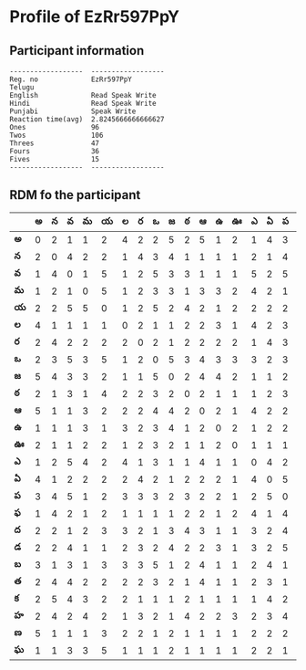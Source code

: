 



# Profile of EzRr597PpY

## Participant information



```
------------------  ------------------
Reg. no             EzRr597PpY
Telugu
English             Read Speak Write
Hindi               Read Speak Write
Punjabi             Speak Write
Reaction time(avg)  2.8245666666666627
Ones                96
Twos                106
Threes              47
Fours               36
Fives               15
------------------  ------------------
```  

## RDM fo the participant
  
  
|       |   అ |   న |   వ |   మ |   య |   ల |   ర |   ఒ |   జ |   ఠ |   ఆ |   ఉ |   ఊ |   ఎ |   ఏ |   ప |   ఫ |   ద |   డ |   బ |   త |   క |   హ |   ణ |   ఘ |
|-------|-----|-----|-----|-----|-----|-----|-----|-----|-----|-----|-----|-----|-----|-----|-----|-----|-----|-----|-----|-----|-----|-----|-----|-----|-----|
| **అ** |   0 |   2 |   1 |   1 |   2 |   4 |   2 |   2 |   5 |   2 |   5 |   1 |   2 |   1 |   4 |   3 |   1 |   2 |   2 |   3 |   2 |   2 |   2 |   5 |   1 |
| **న** |   2 |   0 |   4 |   2 |   2 |   1 |   4 |   3 |   4 |   1 |   1 |   1 |   1 |   2 |   1 |   4 |   4 |   2 |   2 |   1 |   4 |   5 |   4 |   1 |   1 |
| **వ** |   1 |   4 |   0 |   1 |   5 |   1 |   2 |   5 |   3 |   3 |   1 |   1 |   1 |   5 |   2 |   5 |   2 |   1 |   4 |   3 |   4 |   4 |   2 |   1 |   3 |
| **మ** |   1 |   2 |   1 |   0 |   5 |   1 |   2 |   3 |   3 |   1 |   3 |   3 |   2 |   4 |   2 |   1 |   1 |   2 |   1 |   1 |   2 |   3 |   4 |   1 |   3 |
| **య** |   2 |   2 |   5 |   5 |   0 |   1 |   2 |   5 |   2 |   4 |   2 |   1 |   2 |   2 |   2 |   2 |   2 |   3 |   1 |   3 |   2 |   2 |   2 |   3 |   5 |
| **ల** |   4 |   1 |   1 |   1 |   1 |   0 |   2 |   1 |   1 |   2 |   2 |   3 |   1 |   4 |   2 |   3 |   1 |   3 |   2 |   3 |   2 |   2 |   1 |   2 |   1 |
| **ర** |   2 |   4 |   2 |   2 |   2 |   2 |   0 |   2 |   1 |   2 |   2 |   2 |   2 |   1 |   4 |   3 |   1 |   2 |   3 |   3 |   2 |   1 |   3 |   2 |   1 |
| **ఒ** |   2 |   3 |   5 |   3 |   5 |   1 |   2 |   0 |   5 |   3 |   4 |   3 |   3 |   3 |   2 |   3 |   1 |   1 |   2 |   5 |   3 |   1 |   2 |   1 |   1 |
| **జ** |   5 |   4 |   3 |   3 |   2 |   1 |   1 |   5 |   0 |   2 |   4 |   4 |   2 |   1 |   1 |   2 |   1 |   3 |   4 |   1 |   2 |   1 |   1 |   2 |   2 |
| **ఠ** |   2 |   1 |   3 |   1 |   4 |   2 |   2 |   3 |   2 |   0 |   2 |   1 |   1 |   1 |   2 |   3 |   2 |   4 |   2 |   2 |   1 |   2 |   4 |   1 |   1 |
| **ఆ** |   5 |   1 |   1 |   3 |   2 |   2 |   2 |   4 |   4 |   2 |   0 |   2 |   1 |   4 |   2 |   2 |   2 |   3 |   2 |   4 |   4 |   1 |   2 |   1 |   1 |
| **ఉ** |   1 |   1 |   1 |   3 |   1 |   3 |   2 |   3 |   4 |   1 |   2 |   0 |   2 |   1 |   2 |   2 |   1 |   1 |   3 |   1 |   1 |   1 |   2 |   1 |   1 |
| **ఊ** |   2 |   1 |   1 |   2 |   2 |   1 |   2 |   3 |   2 |   1 |   1 |   2 |   0 |   1 |   1 |   1 |   2 |   1 |   1 |   1 |   1 |   1 |   3 |   1 |   1 |
| **ఎ** |   1 |   2 |   5 |   4 |   2 |   4 |   1 |   3 |   1 |   1 |   4 |   1 |   1 |   0 |   4 |   2 |   4 |   3 |   3 |   2 |   2 |   1 |   2 |   2 |   2 |
| **ఏ** |   4 |   1 |   2 |   2 |   2 |   2 |   4 |   2 |   1 |   2 |   2 |   2 |   1 |   4 |   0 |   5 |   1 |   2 |   2 |   4 |   3 |   4 |   3 |   2 |   2 |
| **ప** |   3 |   4 |   5 |   1 |   2 |   3 |   3 |   3 |   2 |   3 |   2 |   2 |   1 |   2 |   5 |   0 |   4 |   4 |   5 |   1 |   1 |   2 |   4 |   2 |   1 |
| **ఫ** |   1 |   4 |   2 |   1 |   2 |   1 |   1 |   1 |   1 |   2 |   2 |   1 |   2 |   4 |   1 |   4 |   0 |   2 |   1 |   1 |   2 |   3 |   3 |   1 |   4 |
| **ద** |   2 |   2 |   1 |   2 |   3 |   3 |   2 |   1 |   3 |   4 |   3 |   1 |   1 |   3 |   2 |   4 |   2 |   0 |   2 |   2 |   2 |   1 |   2 |   4 |   3 |
| **డ** |   2 |   2 |   4 |   1 |   1 |   2 |   3 |   2 |   4 |   2 |   2 |   3 |   1 |   3 |   2 |   5 |   1 |   2 |   0 |   1 |   2 |   2 |   3 |   2 |   3 |
| **బ** |   3 |   1 |   3 |   1 |   3 |   3 |   3 |   5 |   1 |   2 |   4 |   1 |   1 |   2 |   4 |   1 |   1 |   2 |   1 |   0 |   2 |   1 |   2 |   2 |   2 |
| **త** |   2 |   4 |   4 |   2 |   2 |   2 |   2 |   3 |   2 |   1 |   4 |   1 |   1 |   2 |   3 |   1 |   2 |   2 |   2 |   2 |   0 |   1 |   4 |   3 |   2 |
| **క** |   2 |   5 |   4 |   3 |   2 |   2 |   1 |   1 |   1 |   2 |   1 |   1 |   1 |   1 |   4 |   2 |   3 |   1 |   2 |   1 |   1 |   0 |   3 |   1 |   1 |
| **హ** |   2 |   4 |   2 |   4 |   2 |   1 |   3 |   2 |   1 |   4 |   2 |   2 |   3 |   2 |   3 |   4 |   3 |   2 |   3 |   2 |   4 |   3 |   0 |   2 |   2 |
| **ణ** |   5 |   1 |   1 |   1 |   3 |   2 |   2 |   1 |   2 |   1 |   1 |   1 |   1 |   2 |   2 |   2 |   1 |   4 |   2 |   2 |   3 |   1 |   2 |   0 |   3 |
| **ఘ** |   1 |   1 |   3 |   3 |   5 |   1 |   1 |   1 |   2 |   1 |   1 |   1 |   1 |   2 |   2 |   1 |   4 |   3 |   3 |   2 |   2 |   1 |   2 |   3 |   0 |